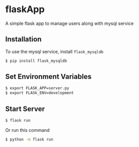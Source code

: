 # flaskApp
A simple flask app to manage users along with mysql service


## Installation

To use the mysql service, install `flask_mysqldb`
```bash
$ pip install flask_mysqldb
```

## Set Environment Variables
```bash
$ export FLASK_APP=server.py
$ export FLASk_ENV=development
```

## Start Server
```bash
$ flask run
```

Or run this command 
```bash
$ python -m flask run
```